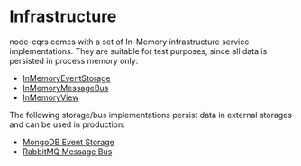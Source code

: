 # Infrastructure

node-cqrs comes with a set of In-Memory infrastructure service implementations. They are suitable for test purposes, since all data is persisted in process memory only:

* [InMemoryEventStorage](https://github.com/snatalenko/node-cqrs/blob/master/src/infrastructure/InMemoryEventStorage.js)
* [InMemoryMessageBus](https://github.com/snatalenko/node-cqrs/blob/master/src/infrastructure/InMemoryMessageBus.js)
* [InMemoryView](https://github.com/snatalenko/node-cqrs/blob/master/src/infrastructure/InMemoryView.js)


The following storage/bus implementations persist data in external storages and can be used in production:

* [MongoDB Event Storage](https://github.com/snatalenko/node-cqrs-mongo)
* [RabbitMQ Message Bus](https://github.com/snatalenko/node-cqrs-rabbitmq)
